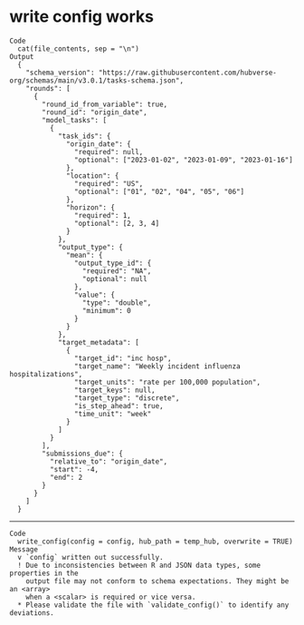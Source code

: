 # write config works

    Code
      cat(file_contents, sep = "\n")
    Output
      {
        "schema_version": "https://raw.githubusercontent.com/hubverse-org/schemas/main/v3.0.1/tasks-schema.json",
        "rounds": [
          {
            "round_id_from_variable": true,
            "round_id": "origin_date",
            "model_tasks": [
              {
                "task_ids": {
                  "origin_date": {
                    "required": null,
                    "optional": ["2023-01-02", "2023-01-09", "2023-01-16"]
                  },
                  "location": {
                    "required": "US",
                    "optional": ["01", "02", "04", "05", "06"]
                  },
                  "horizon": {
                    "required": 1,
                    "optional": [2, 3, 4]
                  }
                },
                "output_type": {
                  "mean": {
                    "output_type_id": {
                      "required": "NA",
                      "optional": null
                    },
                    "value": {
                      "type": "double",
                      "minimum": 0
                    }
                  }
                },
                "target_metadata": [
                  {
                    "target_id": "inc hosp",
                    "target_name": "Weekly incident influenza hospitalizations",
                    "target_units": "rate per 100,000 population",
                    "target_keys": null,
                    "target_type": "discrete",
                    "is_step_ahead": true,
                    "time_unit": "week"
                  }
                ]
              }
            ],
            "submissions_due": {
              "relative_to": "origin_date",
              "start": -4,
              "end": 2
            }
          }
        ]
      }

---

    Code
      write_config(config = config, hub_path = temp_hub, overwrite = TRUE)
    Message
      v `config` written out successfully.
      ! Due to inconsistencies between R and JSON data types, some properties in the
        output file may not conform to schema expectations. They might be an <array>
        when a <scalar> is required or vice versa.
      * Please validate the file with `validate_config()` to identify any deviations.

